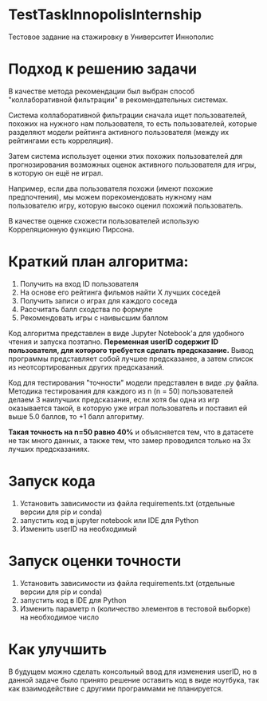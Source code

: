 # TestTaskInnopolisInternship
Тестовое задание на стажировку в Университет Иннополис

# Подход к решению задачи
В качестве метода рекомендации был выбран способ "коллаборативной фильтрации" в рекомендательных системах.

Система коллаборативной фильтрации сначала ищет пользователей, похожих на нужного нам пользователя, то есть пользователей, которые разделяют модели рейтинга активного пользователя (между их рейтингами есть корреляция). 

Затем система использует оценки этих похожих пользователей для прогнозирования возможных оценок активного пользователя для игры, в которую он ещё не играл. 

Например, если два пользователя похожи (имеют похожие предпочтения), мы можем порекомендовать нужному нам пользователю игру, которую высоко оценил похожий пользователь.

В качестве оценке схожести пользователей использую Корреляционную функцию Пирсона.

# Краткий план алгоритма:
  1) Получить на вход ID пользователя
  2) На основе его рейтинга фильмов найти X лучших соседей
  3) Получить записи о играх для каждого соседа
  4) Рассчитать балл сходства по формуле
  5) Рекомендовать игры с наивысшим баллом
  
 Код алгоритма представлен в виде Jupyter Notebook'a для удобного чтения и запуска поэтапно.
 **Переменная userID содержит ID пользователя, для которого требуется сделать предсказание.**
 Вывод программы представляет собой лучшее предсказанее, а затем список из неотсортированных других предсказаний.
  
 Код для тестирования "точности" модели представлен в виде .py файла.
 Методика тестирования для каждого из n (n = 50) пользователей делаем 3 наилучших предсказания, если хотя бы одна из игр оказывается такой, в которую уже играл пользователь и поставил ей выше 5.0 баллов, то +1 балл алгоритму.
 
 **Такая точность на n=50 равно 40%** и объясняется тем, что в датасете не так много данных, а также тем, что замер проводился только на 3х лучших предсказаниях.
 
# Запуск кода
1) Установить зависимости из файла requirements.txt (отдельные версии для pip и conda)
2) запустить код в jupyter notebook или IDE для Python
3) Изменить userID на необходимый

# Запуск оценки точности
1) Установить зависимости из файла requirements.txt (отдельные версии для pip и conda)
2) запустить код в IDE для Python
3) Изменить параметр n (количество элементов в тестовой выборке) на необходимое число

# Как улучшить
В будущем можно сделать консольный ввод для изменения userID, но в данной задаче было принято решение оставить код в виде ноутбука, так как взаимодействие с другими программами не планируется. 
